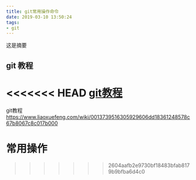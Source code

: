```yaml
---
title: git常用操作命令
date: 2019-03-10 13:50:24
tags:
- git
---
```

这是摘要
<!-- more -->
## git 教程
<<<<<<< HEAD
[git教程](https://www.liaoxuefeng.com/wiki/0013739516305929606dd18361248578c67b8067c8c017b000)
=======
git教程
https://www.liaoxuefeng.com/wiki/0013739516305929606dd18361248578c67b8067c8c017b000

# 常用操作
>>>>>>> 2604aafb2e9730bf18483bfab8179b9bfba6d4c0
